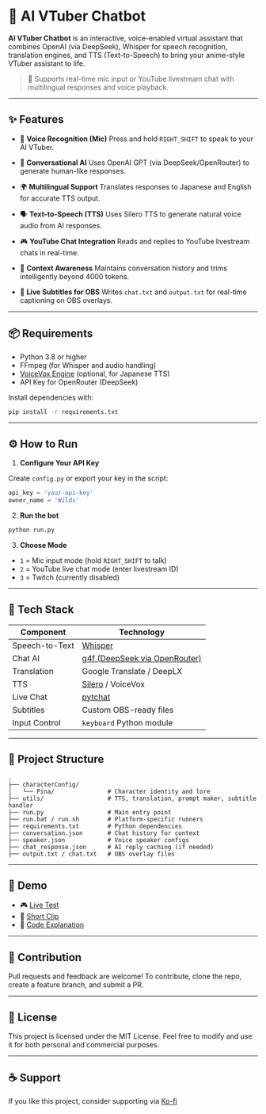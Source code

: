 # 🤖 AI VTuber Chatbot

**AI VTuber Chatbot** is an interactive, voice-enabled virtual assistant that combines OpenAI (via DeepSeek), Whisper for speech recognition, translation engines, and TTS (Text-to-Speech) to bring your anime-style VTuber assistant to life.

> 🎤 Supports real-time mic input or YouTube livestream chat with multilingual responses and voice playback.

---

## ✨ Features

* 🎤 **Voice Recognition (Mic)**
  Press and hold `RIGHT_SHIFT` to speak to your AI VTuber.

* 💬 **Conversational AI**
  Uses OpenAI GPT (via DeepSeek/OpenRouter) to generate human-like responses.

* 🌍 **Multilingual Support**
  Translates responses to Japanese and English for accurate TTS output.

* 🗣️ **Text-to-Speech (TTS)**
  Uses Silero TTS to generate natural voice audio from AI responses.

* 🎮 **YouTube Chat Integration**
  Reads and replies to YouTube livestream chats in real-time.

* 🧠 **Context Awareness**
  Maintains conversation history and trims intelligently beyond 4000 tokens.

* 📃 **Live Subtitles for OBS**
  Writes `chat.txt` and `output.txt` for real-time captioning on OBS overlays.

---

## 📦 Requirements

* Python 3.8 or higher
* FFmpeg (for Whisper and audio handling)
* [VoiceVox Engine](https://voicevox.hiroshiba.jp/) (optional, for Japanese TTS)
* API Key for OpenRouter (DeepSeek)

Install dependencies with:

```bash
pip install -r requirements.txt
```

---

## ⚙️ How to Run

1. **Configure Your API Key**

Create `config.py` or export your key in the script:

```python
api_key = 'your-api-key'
owner_name = 'Wilds'
```

2. **Run the bot**

```bash
python run.py
```

3. **Choose Mode**

* `1` = Mic input mode (hold `RIGHT_SHIFT` to talk)
* `2` = YouTube live chat mode (enter livestream ID)
* `3` = Twitch (currently disabled)

---

## 🧠 Tech Stack

| Component      | Technology                                                     |
| -------------- | -------------------------------------------------------------- |
| Speech-to-Text | [Whisper](https://github.com/openai/whisper)                   |
| Chat AI        | [g4f (DeepSeek via OpenRouter)](https://openrouter.ai)         |
| Translation    | Google Translate / DeepLX                                      |
| TTS            | [Silero](https://github.com/snakers4/silero-models) / VoiceVox |
| Live Chat      | [pytchat](https://github.com/taizan-hokuto/pytchat)            |
| Subtitles      | Custom OBS-ready files                                         |
| Input Control  | `keyboard` Python module                                       |

---

## 📁 Project Structure

```
.
├── characterConfig/
│   └── Pina/               # Character identity and lore
├── utils/                  # TTS, translation, prompt maker, subtitle handler
├── run.py                  # Main entry point
├── run.bat / run.sh        # Platform-specific runners
├── requirements.txt        # Python dependencies
├── conversation.json       # Chat history for context
├── speaker.json            # Voice speaker configs
├── chat_response.json      # AI reply caching (if needed)
├── output.txt / chat.txt   # OBS overlay files
```

---

## 🥪 Demo

* 🎮 [Live Test](https://youtu.be/h6UEgJxH1-E?t=1616)
* 🔗 [Short Clip](https://www.youtube.com/shorts/_mKVr3ZaM9Q)
* 📘 [Code Explanation](https://youtu.be/qpNG9qrcmrQ)

---

## 💬 Contribution

Pull requests and feedback are welcome!
To contribute, clone the repo, create a feature branch, and submit a PR.

---

## 📝 License

This project is licensed under the MIT License.
Feel free to modify and use it for both personal and commercial purposes.

---

## ☕ Support

If you like this project, consider supporting via [Ko-fi](https://ko-fi.com/ardhach)

